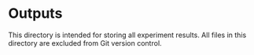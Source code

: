 # Outputs

This directory is intended for storing all experiment results.
All files in this directory are excluded from Git version control.

